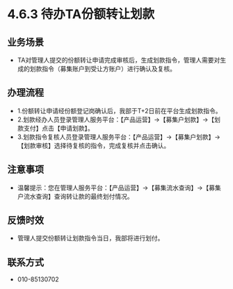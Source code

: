 # 4.6.3 待办TA份额转让划款
## <i class="hicon lb1"></i>业务场景
- TA对管理人提交的份额转让申请完成审核后，生成划款指令，管理人需要对生成的划款指令（募集账户到受让方账户）进行确认及复核。

## <i class="hicon lb2"></i>办理流程
- 1.份额转让申请经份额登记岗确认后，我部于T+2日前在平台生成划款指令。
- 2.划款经办人员登录管理人服务平台：【产品运营】->【募集户划款】->【划款支付】点击【申请划款】。
- 3.划款指令复核人员登录管理人服务平台：【产品运营】->【募集户划款】->【划款审核】选择待复核的指令，完成复核并点击确认。

## <i class="hicon lb3"></i>注意事项
- 温馨提示：您在管理人服务平台：【产品运营】->【募集流水查询】->【募集户流水查询】查询转让款的最终划付情况。

## <i class="hicon lb4"></i>反馈时效
- 管理人提交份额转让划款指令当日，我部将进行划付。

## <i class="hicon lb5"></i>联系方式
- 010-85130702

